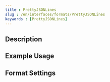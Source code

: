 ```yaml
---
title : PrettyJSONLines
slug : /en/interfaces/formats/PrettyJSONLines
keywords : [PrettyJSONLines]
---
```


## Description

## Example Usage

## Format Settings